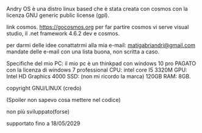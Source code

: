Andry OS è una distro linux based che è stata creata con cosmos con la licenza  GNU generic public license (gpl).

link cosmos. https://gocosmos.org
per far partire cosmos vi serve visual studio, il .net framework 4.6.2 dev e cosmos.

per darmi delle idee conattatrmi alla mia e-mail: matigabriandri@gmail.com mandate delle e-mail con una lista buona, non scritta a caso.

Specifiche del mio PC:
il mio pc è un thinkpad con windows 10 pro PAGATO con  la licenza di windows 7 professional
CPU: intel core I5 3320M
GPU: Intel HD Graphics 4000
SSD: (non mi ricordo la marca) 120GB
RAM: 8GB.

copyright GNU/LINUX (credo)

(Spoiler non sapevo cosa mettere nel codice)

non più sviluppato(forse)

supportato fino a 18/05/2029
